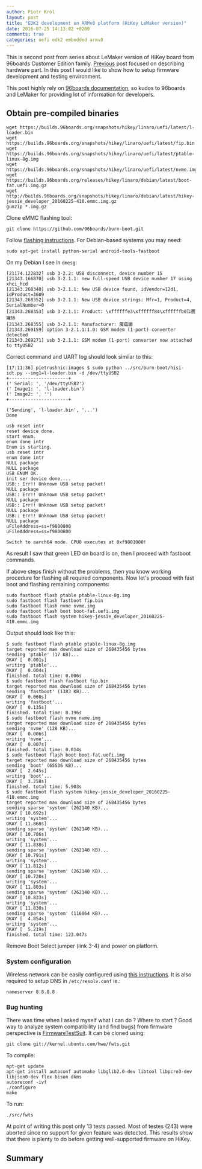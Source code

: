 ```yaml
---
author: Piotr Król
layout: post
title: "EDK2 development on ARMv8 platform (HiKey LeMaker version)"
date: 2016-07-25 14:13:02 +0200
comments: true
categories: uefi edk2 embedded armv8
---
```


This is second post from series about LeMaker version of HiKey board from
96boards Customer Edition family. [Previous](2016/05/19/powering-on-96boards-compatible-lemaker-hikey-armv8-for-uefi-development/)
post focused on describing hardware part. In this post I would like to show how
to setup firmware development and testing environment.

This post highly rely on [96boards documentation](https://github.com/96boards/documentation/wiki/HiKeyUEFI),
so kudos to 96boards and LeMaker for providing lot of information for developers.

## Obtain pre-compiled binaries

```
wget https://builds.96boards.org/snapshots/hikey/linaro/uefi/latest/l-loader.bin
wget https://builds.96boards.org/snapshots/hikey/linaro/uefi/latest/fip.bin
wget https://builds.96boards.org/snapshots/hikey/linaro/uefi/latest/ptable-linux-8g.img
wget https://builds.96boards.org/snapshots/hikey/linaro/uefi/latest/nvme.img
wget https://builds.96boards.org/releases/hikey/linaro/debian/latest/boot-fat.uefi.img.gz
wget http://builds.96boards.org/snapshots/hikey/linaro/debian/latest/hikey-jessie_developer_20160225-410.emmc.img.gz
gunzip *.img.gz
```

Clone eMMC flashing tool:

```
git clone https://github.com/96boards/burn-boot.git
```

Follow [flashing instructions](https://github.com/96boards/documentation/wiki/HiKeyUEFI#flash-binaries-to-emmc-).
For Debian-based systems you may need:

```
sudo apt-get install python-serial android-tools-fastboot
```

On my Debian I see in `dmesg`:

```
[21174.122832] usb 3-2.2: USB disconnect, device number 15
[21343.166870] usb 3-2.1.1: new full-speed USB device number 17 using xhci_hcd
[21343.268348] usb 3-2.1.1: New USB device found, idVendor=12d1, idProduct=3609
[21343.268352] usb 3-2.1.1: New USB device strings: Mfr=1, Product=4, SerialNumber=0
[21343.268353] usb 3-2.1.1: Product: \xffffffe3\xffffff84\xffffffb0㌲㔴㜶㤸
[21343.268355] usb 3-2.1.1: Manufacturer: 䕇䕎䥎
[21343.269159] option 3-2.1.1:1.0: GSM modem (1-port) converter detected
[21343.269271] usb 3-2.1.1: GSM modem (1-port) converter now attached to ttyUSB2
```

Correct command and UART log should look similar to this:

```
[17:11:36] pietrushnic:images $ sudo python ../src/burn-boot/hisi-idt.py --img1=l-loader.bin -d /dev/ttyUSB2
+----------------------+
(' Serial: ', '/dev/ttyUSB2')
(' Image1: ', 'l-loader.bin')
(' Image2: ', '')
+----------------------+

('Sending', 'l-loader.bin', '...')
Done
```

```
usb reset intr
reset device done.
start enum.
enum done intr
Enum is starting.
usb reset intr
enum done intr
NULL package
NULL package
USB ENUM OK.
init ser device done....
USB:: Err!! Unknown USB setup packet!
NULL package
USB:: Err!! Unknown USB setup packet!
NULL package
USB:: Err!! Unknown USB setup packet!
NULL package
USB:: Err!! Unknown USB setup packet!
NULL package
uFileAddress=ss=f9800800
uFileAddress=ss=f9800800

Switch to aarch64 mode. CPU0 executes at 0xf9801000!
```

As result I saw that green LED on board is on, then I proceed with fastboot
commands.

If above steps finish without the problems, then you know working procedure for
flashing all required components. Now let's proceed with fast boot and flashing
remaining components:

```
sudo fastboot flash ptable ptable-linux-8g.img
sudo fastboot flash fastboot fip.bin
sudo fastboot flash nvme nvme.img
sudo fastboot flash boot boot-fat.uefi.img
sudo fastboot flash system hikey-jessie_developer_20160225-410.emmc.img
```

Output should look like this:

```
$ sudo fastboot flash ptable ptable-linux-8g.img 
target reported max download size of 268435456 bytes
sending 'ptable' (17 KB)...
OKAY [  0.001s]
writing 'ptable'...
OKAY [  0.004s]
finished. total time: 0.006s
$ sudo fastboot flash fastboot fip.bin
target reported max download size of 268435456 bytes
sending 'fastboot' (1383 KB)...
OKAY [  0.060s]
writing 'fastboot'...
OKAY [  0.135s]
finished. total time: 0.196s
$ sudo fastboot flash nvme nvme.img
target reported max download size of 268435456 bytes
sending 'nvme' (128 KB)...
OKAY [  0.006s]
writing 'nvme'...
OKAY [  0.007s]
finished. total time: 0.014s
$ sudo fastboot flash boot boot-fat.uefi.img
target reported max download size of 268435456 bytes
sending 'boot' (65536 KB)...
OKAY [  2.645s]
writing 'boot'...
OKAY [  3.258s]
finished. total time: 5.903s
$ sudo fastboot flash system hikey-jessie_developer_20160225-410.emmc.img
target reported max download size of 268435456 bytes
sending sparse 'system' (262140 KB)...
OKAY [ 10.692s]
writing 'system'...
OKAY [ 11.868s]
sending sparse 'system' (262140 KB)...
OKAY [ 10.786s]
writing 'system'...
OKAY [ 11.838s]
sending sparse 'system' (262140 KB)...
OKAY [ 10.791s]
writing 'system'...
OKAY [ 11.812s]
sending sparse 'system' (262140 KB)...
OKAY [ 10.720s]
writing 'system'...
OKAY [ 11.803s]
sending sparse 'system' (262140 KB)...
OKAY [ 10.833s]
writing 'system'...
OKAY [ 11.830s]
sending sparse 'system' (116064 KB)...
OKAY [  4.854s]
writing 'system'...
OKAY [  5.219s]
finished. total time: 123.047s
```

Remove Boot Select jumper (link 3-4) and power on platform.

### System configuration

Wireless network can be easily configured using [this instructions](https://github.com/96boards/documentation/wiki/HiKeyGettingStarted#wireless-network).
It is also required to setup DNS in `/etc/resolv.conf` ie.:

```
nameserver 8.8.8.8
```

### Bug hunting

There was time when I asked myself what I can do ? Where to start ? Good way to
analyze system compatibility (and find bugs) from firmware perspective is
[FirmwareTestSuit](https://wiki.ubuntu.com/FirmwareTestSuite/). It can be
cloned using:

```
git clone git://kernel.ubuntu.com/hwe/fwts.git
```

To compile:

```
apt-get update
apt-get install autoconf automake libglib2.0-dev libtool libpcre3-dev libjson0-dev flex bison dkms
autoreconf -ivf
./configure
make
```

To run:

```
./src/fwts
```

At point of writing this post only 13 tests passed. Most of testes (243) were
aborted since no support for given feature was detected. This results show that
there is plenty to do before getting well-supported firmware on HiKey.

## Summary

